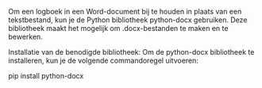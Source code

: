 Om een logboek in een Word-document bij te houden in plaats van een tekstbestand, kun je de Python bibliotheek python-docx gebruiken. Deze bibliotheek maakt het mogelijk om .docx-bestanden te maken en te bewerken.

Installatie van de benodigde bibliotheek:
Om de python-docx bibliotheek te installeren, kun je de volgende commandoregel uitvoeren:

pip install python-docx
